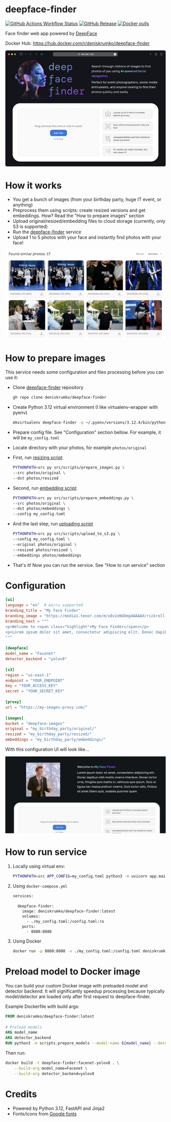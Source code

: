 # deepface-finder

[![GitHub Actions Workflow Status](https://img.shields.io/github/actions/workflow/status/deniskrumko/deepface-finder/build-and-push.yml)](https://github.com/deniskrumko/deepface-finder/actions)
[![GitHub Release](https://img.shields.io/github/v/release/deniskrumko/deepface-finder)](https://github.com/deniskrumko/deepface-finder/releases)
[![Docker pulls](https://img.shields.io/docker/pulls/deniskrumko/deepface-finder)](https://hub.docker.com/r/deniskrumko/deepface-finder/tags)

Face finder web app powered by [DeepFace](https://github.com/serengil/deepface)

Docker Hub: https://hub.docker.com/r/deniskrumko/deepface-finder

![preview](https://github.com/deniskrumko/deepface-finder/blob/main/src/static/images/preview.jpg?raw=true)

# How it works

- You get a bunch of images (from your birthday party, huge IT event, or anything)
- Preprocess them using scripts: create resized versions and get embeddings. How? Read the "How to prepare images" section
- Upload original/resized/embedding files to cloud storage (currently, only S3 is supported)
- Run the [deepface-finder](https://github.com/deniskrumko/deepface-finder) service
- Upload 1 to 5 photos with your face and instantly find photos with your face!

![preview](https://github.com/deniskrumko/deepface-finder/blob/main/src/static/images/ui-results.jpg?raw=true)

# How to prepare images

This service needs some configuration and files processing before you can use it:

- Clone [deepface-finder](https://github.com/deniskrumko/deepface-finder) repository

    ```bash
    gh repo clone deniskrumko/deepface-finder
    ```

- Create Python 3.12 virtual environment (I like virtualenv-wrapper with pyenv)

    ```bash
    mkvirtualenv deepface-finder -p ~/.pyenv/versions/3.12.4/bin/python
    ```

- Prepare config file. See "Configuration" section bellow. For example, it will be `my_config.toml`
- Locate directory with your photos, for example `photos/original`
- First, run [resizing script](https://github.com/deniskrumko/deepface-finder/blob/main/src/scripts/prepare_images.py)

    ```bash
    PYTHONPATH=src py src/scripts/prepare_images.py \
    --src photos/original \
    --dst photos/resized
    ```

- Second, run [embedding script](https://github.com/deniskrumko/deepface-finder/blob/main/src/scripts/prepare_embeddings.py)

    ```bash
    PYTHONPATH=src py src/scripts/prepare_embeddings.py \
    --src photos/original \
    --dst photos/embeddings \
    --config my_config.toml
    ```

- And the last step, run [uploading script](https://github.com/deniskrumko/deepface-finder/blob/main/src/scripts/upload_to_s3.py)

    ```bash
    PYTHONPATH=src py src/scripts/upload_to_s3.py \
    --config my_config.toml \
    --original photos/original \
    --resized photos/resized \
    --embeddings photos/embeddings
    ```

- That's it! Now you can run the service. See "How to run service" section

# Configuration

```toml
[ui]
language = "en"  # en/ru supported
branding_title = "My Face Finder"
branding_image = "https://media1.tenor.com/m/x8v1oNUOmg4AAAAd/rickroll-roll.gif"
branding_text = """
<p>Welcome to <span class="highlight">My Face Finder</span></p>
<p>Lorem ipsum dolor sit amet, consectetur adipiscing elit. Donec dapibus nibh mollis viverra interdum. Donec tortor urna, fringilla quis mattis in, vehicula quis ipsum. Duis ut ligula nec massa pretium viverra. Duis tortor odio, finibus sit amet libero quis, sodales pulvinar quam<p>
"""

[deepface]
model_name = "Facenet"
detector_backend = "yolov8"

[s3]
region = "us-east-1"
endpoint = "YOUR_ENDPOINT"
key = "YOUR_ACCESS_KEY"
secret = "YOUR_SECRET_KEY"

[proxy]
url = "https://my-images-proxy.com/"

[images]
bucket = "deepface-images"
original = "my_birthday_party/original/"
resized = "my_birthday_party/resized/"
embeddings = "my_birthday_party/embeddings/"
```

With this configuration UI will look like...

![preview](https://github.com/deniskrumko/deepface-finder/blob/main/src/static/images/ui-example.jpg?raw=true)

# How to run service

1. Locally using virtual env:

    ```bash
    PYTHONPATH=src APP_CONFIG=my_config.toml python3 -m uvicorn app.main:app --host 0.0.0.0 --port 8080
    ```

2. Using `docker-compose.yml`

    ```
    services:

      deepface-finder:
        image: deniskrumko/deepface-finder:latest
        volumes:
          - ./my_config.toml:/config.toml:ro
        ports:
          - 8080:8080
    ```

3. Using Docker

    ```bash
    docker run -p 8080:8080 -v ./my_config.toml:/config.toml deniskrumko/deepface-finder:latest
    ```

# Preload model to Docker image

You can build your custom Docker image with preloaded model and detector backend. It will significantly speedup processing because typically model/detector are loaded only after first request to deepface-finder.

Example Dockerfile with build args:

```Dockerfile
FROM deniskrumko/deepface-finder:latest

# Preload models
ARG model_name
ARG detector_backend
RUN python3 -m scripts.prepare_models --model-name ${model_name} --detector-backend ${detector_backend}
```

Then run:

```bash
docker build -t deepface-finder:facenet-yolov8 . \
    --build-arg model_name=Facenet \
    --build-arg detector_backend=yolov8
```

# Credits

- Powered by Python 3.12, FastAPI and Jinja2
- Fonts/icons from [Google fonts](https://fonts.google.com/icons?icon.size=24&icon.color=%23e3e3e3)
